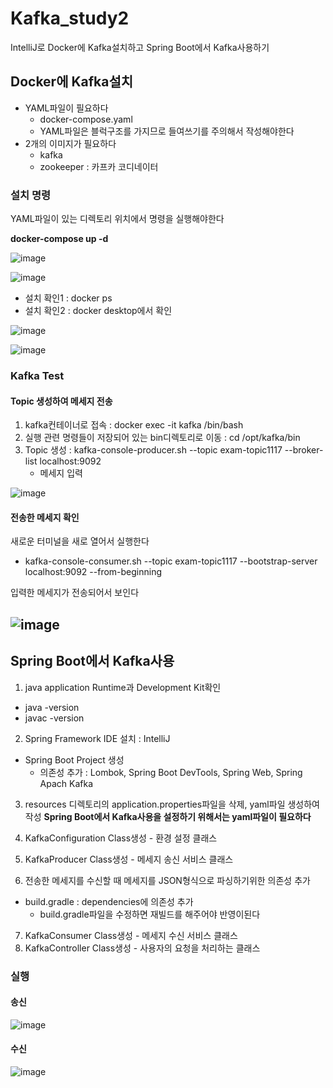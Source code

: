 # Kafka_study2
IntelliJ로 Docker에 Kafka설치하고 Spring Boot에서 Kafka사용하기

## Docker에 Kafka설치
+ YAML파일이 필요하다
  + docker-compose.yaml
  + YAML파일은 블럭구조를 가지므로 들여쓰기를 주의해서 작성해야한다
+ 2개의 이미지가 필요하다
  + kafka
  + zookeeper : 카프카 코디네이터

### 설치 명령
YAML파일이 있는 디렉토리 위치에서 명령을 실행해야한다


**docker-compose up -d**


![image](https://github.com/user-attachments/assets/50954bab-05bc-48e8-ad1a-033a7928d5dd)


![image](https://github.com/user-attachments/assets/dbe66515-7197-4a62-9154-d299695d964b)


+ 설치 확인1 : docker ps
+ 설치 확인2 : docker desktop에서 확인


![image](https://github.com/user-attachments/assets/e7477323-7465-4994-966a-a58d51e1cf8a)


![image](https://github.com/user-attachments/assets/4f29aadc-b4e2-45fa-9b26-de6b03257abc)


### Kafka Test
#### Topic 생성하여 메세지 전송
1. kafka컨테이너로 접속 : docker exec -it kafka /bin/bash
2. 실행 관련 명령들이 저장되어 있는 bin디렉토리로 이동 : cd /opt/kafka/bin
3. Topic 생성 : kafka-console-producer.sh --topic exam-topic1117 --broker-list localhost:9092
   + 메세지 입력


![image](https://github.com/user-attachments/assets/b7a79657-b849-4fe4-a102-1ab7fd038564)


#### 전송한 메세지 확인
새로운 터미널을 새로 열어서 실행한다
+ kafka-console-consumer.sh --topic exam-topic1117 --bootstrap-server localhost:9092 --from-beginning


입력한 메세지가 전송되어서 보인다 


![image](https://github.com/user-attachments/assets/6940affa-3e73-4d08-99b0-96c325e6aa5f)
---
## Spring Boot에서 Kafka사용 
1. java application Runtime과 Development Kit확인
+ java -version
+ javac -version

2. Spring Framework IDE 설치 : IntelliJ
+ Spring Boot Project 생성
  + 의존성 추가 : Lombok, Spring Boot DevTools, Spring Web, Spring Apach Kafka

3. resources 디렉토리의 application.properties파일을 삭제, yaml파일 생성하여 작성
**Spring Boot에서 Kafka사용을 설정하기 위해서는 yaml파일이 필요하다**

4. KafkaConfiguration Class생성 - 환경 설정 클래스
5. KafkaProducer Class생성 - 메세지 송신 서비스 클래스
6. 전송한 메세지를 수신할 때 메세지를 JSON형식으로 파싱하기위한 의존성 추가
+ build.gradle : dependencies에 의존성 추가
  + build.gradle파일을 수정하면 재빌드를 해주어야 반영이된다
7. KafkaConsumer Class생성 - 메세지 수신 서비스 클래스
8. KafkaController Class생성 - 사용자의 요청을 처리하는 클래스

### 실행 
#### 송신
![image](https://github.com/user-attachments/assets/41691c86-33b2-4695-a48f-d63a12da6313)

#### 수신
![image](https://github.com/user-attachments/assets/defca015-085d-4c85-87d7-dcde4b76cb83)
